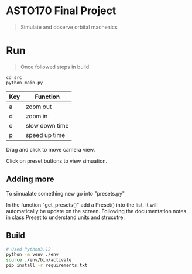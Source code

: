 # ASTO170 Final Project
> Simulate and observe orbital machenics

# Run
> Once followed steps in build
```
cd src
python main.py
```

| Key | Function |
|-----|----------|
| a   | zoom out |
| d   | zoom in  |
| o   | slow down time |
| p   | speed up time |

Drag and click to move camera view.

Click on preset buttons to view simuation.

## Adding more
To simualate something new go into "presets.py"

In the function "get_presets()" add a Preset() into the list, it will automatically be update on the screen. Following the documentation notes in class Preset to understand units and strucutre.

## Build
```bash
# Used Python3.12
python -m venv ./env
source ./env/bin/activate
pip install -r requirements.txt
```
